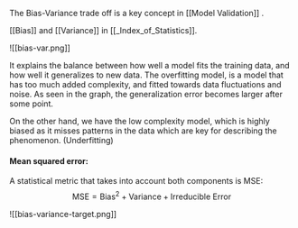 The Bias-Variance trade off is a key concept in [[Model Validation]] .

[[Bias]] and [[Variance]] in [[_Index_of_Statistics]].

![[bias-var.png]]

It explains the balance between how well a model fits the training data, and how well it generalizes to new data. The overfitting model, is a model that has too much added complexity, and fitted towards data fluctuations and noise. As seen in the graph, the generalization error becomes larger after some point. 

On the other hand, we have the low complexity model, which is highly biased as it misses patterns in the data which are key for describing the phenomenon. (Underfitting)
#### Mean squared error: 

A statistical metric that takes into account both components is MSE:
$$ \text{MSE} = \text{Bias}^2 + \text{Variance} + \text{Irreducible Error} $$

![[bias-variance-target.png]]